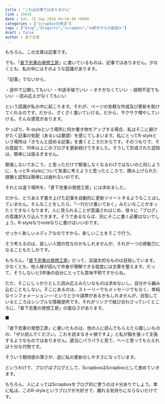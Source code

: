 ```yaml
---
title : "これは記事ではありません"
link : 25635
date : Sat, 15 Sep 2018 04:50:49 +0000
categories : ["scrapboxの用法"]
tags : ["blog","blogarts","scrapbox","≪断片からの創造≫"]
draft : false
author : 倉下忠憲
---
```


もちろん、この文章は記事です。

でも、「<a href="https://scrapbox.io/rashitamemo/">倉下忠憲の発想工房</a>」に書いているものは、記事ではありません。少なくとも、私の中にはそのような認識があります。

「記事」でないから、

・途中で公開してもいい
・中途半端でいい
・オチがなくていい
・説明不足でもいい
・読み応えがなくてもいい

という認識が私の中に起こります。それが、ページの気軽な作成及び更新を助けてくれるのです。だから、ざくざく書いていける。だから、サクサク増やしていける。そんな感覚があります。

やっぱり、R-styleという場所に何か書き物をアップする場合、私はそこに避けがたく記事の気配（あるいは要請）を感じてしまいます。私にとってR-styleという場所は「きちんと読める記事」を書くところだからです。そのつもりで、その意図で、10年以上このブログを更新続けてきました。そうして形成された認知は、簡単には揺るぎません。

緊張しないでおこう、と思っただけで緊張しなくなるわけではないのと同じように、もっとR-styleについて気楽に考えようと思ったところで、積み上げられた経験と認知は簡単には崩れないのです。

それとは違う場所を、「倉下忠憲の発想工房」には求めました。

だから、とりあえず書き上げた記事を自動的に更新ツイートするようなことはしていません。そんなことをしたら、「一行だけ書いておく」みたいなことがまったくできなくなります。人に見られることが意識されはじめ、徐々に「ブログ」の意識が入り込んできます。そうであるならば、別にそこに書く必要はないでしょう。R-styleなりnoteなりに書けばいいのです。

せっかく新しいメディアなのですから、新しいことをそこで行う。

そう考えるのは、哀しい人間の性なのかもしれませんが、それが一つの原動力になることもたしかです。


もちろん、「<a href="https://scrapbox.io/rashitamemo/">倉下忠憲の発想工房</a>」だって、豆論文的なものは目指しています。少なくとも、他人様が読んで中身が理解できる程度には文章を整えます。だって、そうしないと5年後の自分にとっても意味不明ですからね。

ただ、そこにしっかりとした読み応えみたいなものは求めないし、自分から編み込むこともしない。そこにあるのは、ストーリーでもメッセージでもなく、単純なインフォメーション──というと少々語弊があるかもしれませんが、目指しているところはシンプルな情報提供です。それがリンクで結び合わさっていくところに、「倉下忠憲の発想工房」の面白さがあります。

■

「倉下忠憲の発想工房」に書いたものは、他の人に読んでもらえたら嬉しいものの、「ぜひ読んでください。これを読まなきゃ損ですよ」と私が胸を張って主張するようなものではありません。適当にパラパラと見て、へ〜と思ってもらえれば十分な代物です。

そういう期待感の薄さが、逆に私の更新のしやすさになっています。

というわけで、ブログはブログとして、ScrapboxはScrapboxとして進めていきます。

もちろん、人によってはScrapboxをブログ的に使うのは十分ありでしょう。単に私は、このR-styleというブログが大好きで、離れる気持ちにならないだけです。

